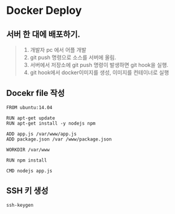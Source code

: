 # Docker Deploy

## 서버 한 대에 배포하기.
> 1. 개발자 pc 에서 어플 개발  
> 2. git push 명령으로 소스를 서버에 올림.
> 3. 서버에서 저장소에 git push 명령이 발생하면 git hook을 실행.
> 4. git hook에서 docker이미지를 생성, 이미지를 컨테이너로 실행

## Docekr file 작성
```
FROM ubuntu:14.04

RUN apt-get update
RUN apt-get install -y nodejs npm

ADD app.js /var/www/app.js
ADD package.json /var /www/package.json

WORKDIR /var/www

RUN npm install

CMD nodejs app.js
```

## SSH 키 생성
```
ssh-keygen
```